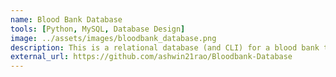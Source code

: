 ```yaml
---
name: Blood Bank Database
tools: [Python, MySQL, Database Design]
image: ../assets/images/bloodbank_database.png
description: This is a relational database (and CLI) for a blood bank to keep track of data in all stages of blood donation.
external_url: https://github.com/ashwin21rao/Bloodbank-Database
---
```

